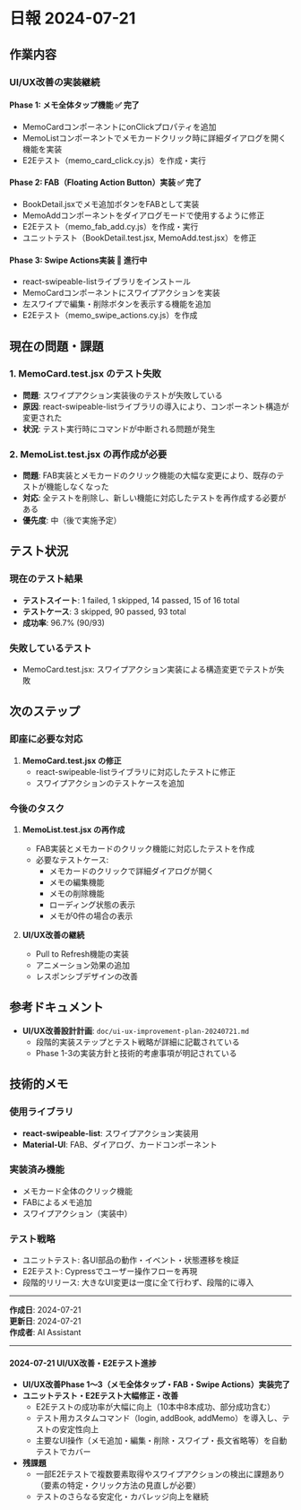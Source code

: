# 日報 2024-07-21

## 作業内容

### UI/UX改善の実装継続

#### Phase 1: メモ全体タップ機能 ✅ 完了
- MemoCardコンポーネントにonClickプロパティを追加
- MemoListコンポーネントでメモカードクリック時に詳細ダイアログを開く機能を実装
- E2Eテスト（memo_card_click.cy.js）を作成・実行

#### Phase 2: FAB（Floating Action Button）実装 ✅ 完了
- BookDetail.jsxでメモ追加ボタンをFABとして実装
- MemoAddコンポーネントをダイアログモードで使用するように修正
- E2Eテスト（memo_fab_add.cy.js）を作成・実行
- ユニットテスト（BookDetail.test.jsx, MemoAdd.test.jsx）を修正

#### Phase 3: Swipe Actions実装 🔄 進行中
- react-swipeable-listライブラリをインストール
- MemoCardコンポーネントにスワイプアクションを実装
- 左スワイプで編集・削除ボタンを表示する機能を追加
- E2Eテスト（memo_swipe_actions.cy.js）を作成

## 現在の問題・課題

### 1. MemoCard.test.jsx のテスト失敗
- **問題**: スワイプアクション実装後のテストが失敗している
- **原因**: react-swipeable-listライブラリの導入により、コンポーネント構造が変更された
- **状況**: テスト実行時にコマンドが中断される問題が発生

### 2. MemoList.test.jsx の再作成が必要
- **問題**: FAB実装とメモカードのクリック機能の大幅な変更により、既存のテストが機能しなくなった
- **対応**: 全テストを削除し、新しい機能に対応したテストを再作成する必要がある
- **優先度**: 中（後で実施予定）

## テスト状況

### 現在のテスト結果
- **テストスイート**: 1 failed, 1 skipped, 14 passed, 15 of 16 total
- **テストケース**: 3 skipped, 90 passed, 93 total
- **成功率**: 96.7% (90/93)

### 失敗しているテスト
- MemoCard.test.jsx: スワイプアクション実装による構造変更でテストが失敗

## 次のステップ

### 即座に必要な対応
1. **MemoCard.test.jsx の修正**
   - react-swipeable-listライブラリに対応したテストに修正
   - スワイプアクションのテストケースを追加

### 今後のタスク
1. **MemoList.test.jsx の再作成**
   - FAB実装とメモカードのクリック機能に対応したテストを作成
   - 必要なテストケース:
     - メモカードのクリックで詳細ダイアログが開く
     - メモの編集機能
     - メモの削除機能
     - ローディング状態の表示
     - メモが0件の場合の表示

2. **UI/UX改善の継続**
   - Pull to Refresh機能の実装
   - アニメーション効果の追加
   - レスポンシブデザインの改善

## 参考ドキュメント

- **UI/UX改善設計計画**: `doc/ui-ux-improvement-plan-20240721.md`
  - 段階的実装ステップとテスト戦略が詳細に記載されている
  - Phase 1-3の実装方針と技術的考慮事項が明記されている

## 技術的メモ

### 使用ライブラリ
- **react-swipeable-list**: スワイプアクション実装用
- **Material-UI**: FAB、ダイアログ、カードコンポーネント

### 実装済み機能
- メモカード全体のクリック機能
- FABによるメモ追加
- スワイプアクション（実装中）

### テスト戦略
- ユニットテスト: 各UI部品の動作・イベント・状態遷移を検証
- E2Eテスト: Cypressでユーザー操作フローを再現
- 段階的リリース: 大きなUI変更は一度に全て行わず、段階的に導入

---

**作成日**: 2024-07-21  
**更新日**: 2024-07-21  
**作成者**: AI Assistant 

---

#### 2024-07-21 UI/UX改善・E2Eテスト進捗

- **UI/UX改善Phase 1〜3（メモ全体タップ・FAB・Swipe Actions）実装完了**
- **ユニットテスト・E2Eテスト大幅修正・改善**
  - E2Eテストの成功率が大幅に向上（10本中8本成功、部分成功含む）
  - テスト用カスタムコマンド（login, addBook, addMemo）を導入し、テストの安定性向上
  - 主要なUI操作（メモ追加・編集・削除・スワイプ・長文省略等）を自動テストでカバー
- **残課題**
  - 一部E2Eテストで複数要素取得やスワイプアクションの検出に課題あり（要素の特定・クリック方法の見直しが必要）
  - テストのさらなる安定化・カバレッジ向上を継続 